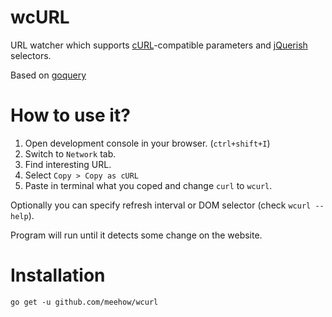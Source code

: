 wcURL
=====

URL watcher which supports [cURL](https://curl.haxx.se/)-compatible parameters and [jQuerish](http://api.jquery.com/category/selectors/) selectors.

Based on [goquery](https://github.com/PuerkitoBio/goquery)

How to use it?
==============

1. Open development console in your browser. (`ctrl+shift+I`)
2. Switch to `Network` tab.
3. Find interesting URL.
4. Select `Copy > Copy as cURL`
5. Paste in terminal what you coped and change `curl` to `wcurl`.

Optionally you can specify refresh interval or DOM selector (check `wcurl --help`).

Program will run until it detects some change on the website.

Installation
============

```
go get -u github.com/meehow/wcurl
```
